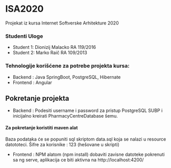 # ISA2020
Projekat iz kursa Internet Softverske Arhitekture 2020

### Studenti Uloge
- Student 1: Dionizij Malacko RA 119/2016
- Student 2: Marko Raič RA 109/2013


### Tehnologije korišćene za potrebe projekta kursa:
- Backend : Java SpringBoot, PostgreSQL, Hibernate
- Frontend : Angular

## Pokretanje projekta
- Backend : Podesiti username i password za pristup PostgreSQL SUBP i inicijalno kreirati PharmacyCentreDatabase šemu.

#### Za pokretanje koristiti maven alat

Baza podataka će se popuniti sql skriptom data.sql koja se nalazi u resource datototeci. Šifre za korisnike : 123 (hešovane u skripti)


- Frontend : NPM alatom (npm install) dobaviti zavisne datoteke pokrenuti sa ng serve, aplikacija ce biti aktivna na http://localhost:4200/
